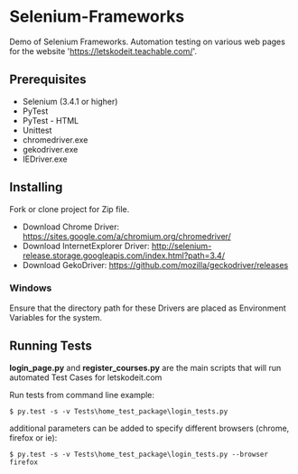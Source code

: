 # Selenium-Frameworks
Demo of Selenium Frameworks. Automation testing on various web pages for the website 'https://letskodeit.teachable.com/'.
## Prerequisites
* Selenium (3.4.1 or higher)
* PyTest 
* PyTest - HTML
* Unittest
* chromedriver.exe
* gekodriver.exe
* IEDriver.exe
## Installing
Fork or clone project for Zip file. 
* Download Chrome Driver: https://sites.google.com/a/chromium.org/chromedriver/
* Download InternetExplorer Driver: http://selenium-release.storage.googleapis.com/index.html?path=3.4/
* Download GekoDriver: https://github.com/mozilla/geckodriver/releases

### Windows
Ensure that the directory path for these Drivers are placed as Environment Variables for the system.

## Running Tests 
__login_page.py__ and __register_courses.py__ are the main scripts that will run automated Test Cases for letskodeit.com

Run tests from command line example:

```
$ py.test -s -v Tests\home_test_package\login_tests.py
```
additional parameters can be added to specify different browsers (chrome, firefox or ie):
```
$ py.test -s -v Tests\home_test_package\login_tests.py --browser firefox
```
